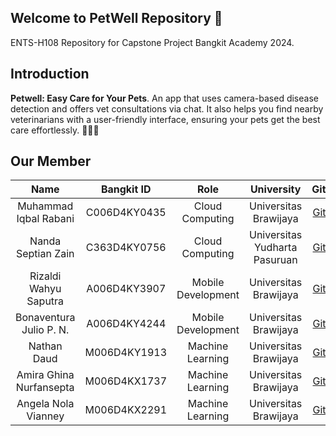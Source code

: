 ## Welcome to PetWell Repository 👋

ENTS-H108 Repository for Capstone Project Bangkit Academy 2024.

## Introduction
<!--
<div align="center">
<img src="https://raw.githubusercontent.com/SaveMoneyCapstone/.github/main/profile/Savemoney_banner.png" >
</div> <br>
-->
**Petwell: Easy Care for Your Pets**. An app that uses camera-based disease detection and offers vet consultations via chat. It also helps you find nearby veterinarians with a user-friendly interface, ensuring your pets get the best care effortlessly. 📱🐱🐶

## Our Member

|          Name          |    Bangkit ID    |        Role        |            University             |                  Github                   |
| :--------------------: | :--------------: | :----------------: | :-------------------------------: | :---------------------------------------: |
|  Muhammad Iqbal Rabani |   C006D4KY0435   |  Cloud Computing   |       Universitas Brawijaya       | [Github](https://github.com/iqbalrabani)  |
|   Nanda Septian Zain   |   C363D4KY0756   |  Cloud Computing   |   Universitas Yudharta Pasuruan   |   [Github](https://github.com/autoritee)  |
|  Rizaldi Wahyu Saputra |   A006D4KY3907   | Mobile Development |       Universitas Brawijaya       |     [Github](https://github.com/Ryzald)   |
| Bonaventura Julio P. N.|   A006D4KY4244   | Mobile Development |       Universitas Brawijaya       |   [Github](https://github.com/bona1507)   |
|      Nathan Daud       |   M006D4KY1913   |  Machine Learning  |       Universitas Brawijaya       | [Github](https://github.com/NathanDaud123)|
| Amira Ghina Nurfansepta|   M006D4KX1737   |  Machine Learning  |       Universitas Brawijaya       |   [Github](https://github.com/amiragn)    |
|  Angela Nola Vianney   |   M006D4KX2291   |  Machine Learning  |       Universitas Brawijaya       |  [Github](https://github.com/angelanolav) |
